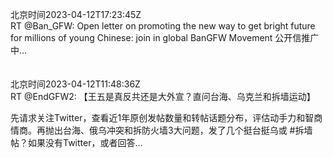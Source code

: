 北京时间2023-04-12T17:23:45Z<br>RT @Ban_GFW: Open letter on promoting the new way to get bright future for millions of young Chinese: join in global BanGFW Movement
公开信推广中…<br><br><br>北京时间2023-04-12T11:48:36Z<br>RT @EndGFW2: 【王五是真反共还是大外宣？直问台海、乌克兰和拆墙运动】  

先请求关注Twitter，查看近1年原创发帖数量和转帖话题分布，评估动手力和智商情商。再抛出台海、俄乌冲突和拆防火墙3大问题，发了几个挺台挺乌或 #拆墙 帖？如果没有Twitter，或者回答…<br><br><br>
